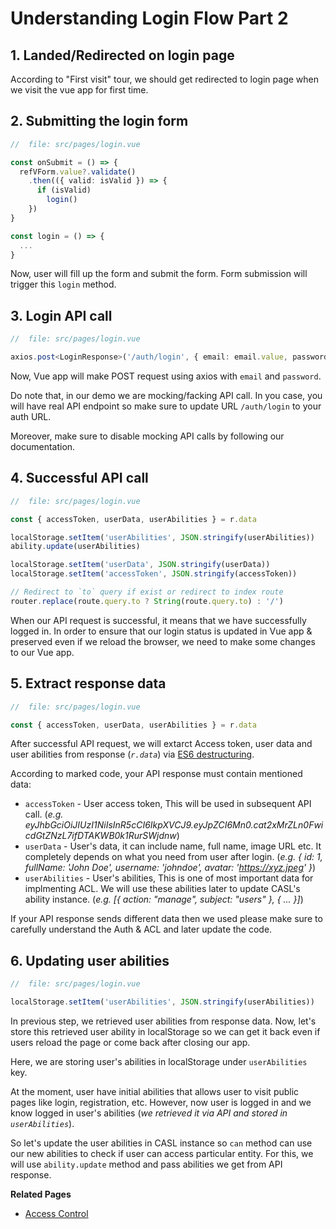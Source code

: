 # Understanding Login Flow Part 2

## 1. Landed/Redirected on login page

According to "First visit" tour, we should get redirected to login page when we visit the vue app for first time.

## 2. Submitting the login form

```ts
//  file: src/pages/login.vue

const onSubmit = () => {
  refVForm.value?.validate()
    .then(({ valid: isValid }) => {
      if (isValid)
        login()
    })
}

const login = () => {
  ...
}
```

Now, user will fill up the form and submit the form. Form submission will trigger this `login` method.

## 3. Login API call

```ts
//  file: src/pages/login.vue

axios.post<LoginResponse>('/auth/login', { email: email.value, password: password.value })
```

Now, Vue app will make POST request using axios with `email` and `password`.

Do note that, in our demo we are mocking/facking API call. In you case, you will have real API endpoint so make sure to update URL `/auth/login` to your auth URL.

Moreover, make sure to disable mocking API calls by following our documentation.

## 4. Successful API call

```ts
//  file: src/pages/login.vue

const { accessToken, userData, userAbilities } = r.data

localStorage.setItem('userAbilities', JSON.stringify(userAbilities))
ability.update(userAbilities)

localStorage.setItem('userData', JSON.stringify(userData))
localStorage.setItem('accessToken', JSON.stringify(accessToken))

// Redirect to `to` query if exist or redirect to index route
router.replace(route.query.to ? String(route.query.to) : '/')  
```

When our API request is successful, it means that we have successfully logged in. In order to ensure that our login status is updated in Vue app & preserved even if we reload the browser, we need to make some changes to our Vue app.

## 5. Extract response data

```ts
//  file: src/pages/login.vue

const { accessToken, userData, userAbilities } = r.data
```

After successful API request, we will extarct Access token, user data and user abilities from response (_`r.data`_) via [ES6 destructuring](https://developer.mozilla.org/en-US/docs/Web/JavaScript/Reference/Operators/Destructuring_assignment).

According to marked code, your API response must contain mentioned data:

- `accessToken` - User access token, This will be used in subsequent API call. (_e.g. eyJhbGciOiJIUzI1NiIsInR5cCI6IkpXVCJ9.eyJpZCI6Mn0.cat2xMrZLn0FwicdGtZNzL7ifDTAKWB0k1RurSWjdnw_)
- `userData` - User's data, it can include name, full name, image URL etc. It completely depends on what you need from user after login. (_e.g. { id: 1, fullName: 'John Doe', username: 'johndoe', avatar: '<https://xyz.jpeg>' }_)
- `userAbilities` - User's abilities, This is one of most important data for implmenting ACL. We will use these abilities later to update CASL's ability instance. (_e.g. [{ action: "manage", subject: "users" }, { ... }]_)

If your API response sends different data then we used please make sure to carefully understand the Auth & ACL and later update the code.

## 6. Updating user abilities

```ts
//  file: src/pages/login.vue

localStorage.setItem('userAbilities', JSON.stringify(userAbilities))
```

In previous step, we retrieved user abilities from response data. Now, let's store this retrieved user ability in localStorage so we can get it back even if users reload the page or come back after closing our app.

Here, we are storing user's abilities in localStorage under `userAbilities` key.

At the moment, user have initial abilities that allows user to visit public pages like login, registration, etc. However, now user is logged in and we know logged in user's abilities (_we retrieved it via API and stored in `userAbilities`_).

So let's update the user abilities in CASL instance so `can` method can use our new abilities to check if user can access particular entity. For this, we will use `ability.update` method and pass abilities we get from API response.

**Related Pages**

- [Access Control]('/src/guide/access-control.md')
